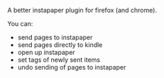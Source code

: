 A better instapaper plugin for firefox (and chrome).

You can:

* send pages to instapaper
* send pages directly to kindle
* open up instapaper
* set tags of newly sent items
* undo sending of pages to instapaper
